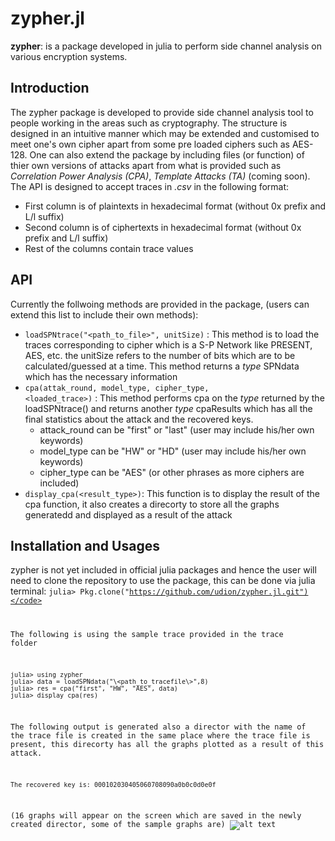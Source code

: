 # zypher.jl
**zypher**: is a package developed in julia to perform side channel analysis on various encryption systems.

## Introduction
The zypher package is developed to provide side channel analysis tool to people working in the areas such as cryptography.
The structure is designed in an intuitive manner which may be extended and customised to meet one's own cipher apart from some pre loaded ciphers such as AES-128. One can also extend the package by including files (or function) of thier own versions of attacks apart from what is provided such as *Correlation Power Analysis (CPA)*, *Template Attacks (TA)* (coming soon). The API is designed to accept traces in *.csv* in the  following format: <br>
* First column is of plaintexts in hexadecimal format (without 0x prefix and L/l suffix)
* Second column is of ciphertexts in hexadecimal format (without 0x prefix and L/l suffix)
* Rest of the columns contain trace values

## API
Currently the follwoing methods are provided in the package, (users can extend this list to include their own methods):
* <code>loadSPNtrace("\<path_to_file\>", unitSize)</code> : This method is to load the traces corresponding to cipher which is a S-P Network like PRESENT, AES, etc. the unitSize refers to the number of bits which are to be calculated/guessed at a time. This method returns a *type* SPNdata which has the necessary information
* <code>cpa(attak_round, model_type, cipher_type, \<loaded_trace\>)</code> : This method performs cpa on the *type* returned by the loadSPNtrace() and returns another *type* cpaResults which has all the final statistics about the attack and the recovered keys.
  * attack_round can be "first" or "last" (user may include his/her own keywords)
  * model_type can be "HW" or "HD" (user may include his/her own keywords)
  * cipher_type can be "AES" (or other phrases as more ciphers are included)
* <code>display_cpa(\<result_type\>)</code>: This function is to display the result of the cpa function, it also creates a direcorty to store all the graphs generatedd and displayed as a result of the attack

## Installation and Usages
zypher is not yet included in official julia packages and hence the user will need to clone the repository to use the package, this can be done via julia terminal:
<code>julia> Pkg.clone("https://github.com/udion/zypher.jl.git")</code>

The following is using the sample trace provided in the trace folder
```
julia> using zypher
julia> data = loadSPNdata("\<path_to_tracefile\>",8)
julia> res = cpa("first", "HW", "AES", data)
julia> display_cpa(res)
```
The following output is generated also a director with the name of the trace file is created in the same place where the trace file is present, this direcorty has all the graphs plotted as a result of this attack.
```
The recovered key is: 000102030405060708090a0b0c0d0e0f
```
(16 graphs will appear on the screen which are saved in the newly created director, some of the sample graphs are)
![alt text](https://github.com/udion/zypher.jl/blob/master/images/max_cc_keyvals_for_byte13.png)



